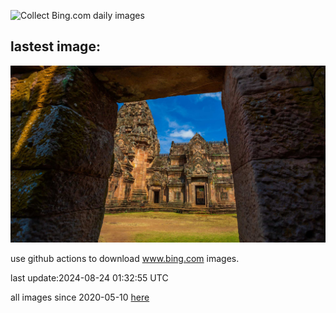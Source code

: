 ![Collect Bing.com daily images](https://github.com/counter2015/bing-daily-images/workflows/Collect%20Bing.com%20daily%20images/badge.svg)
## lastest image:
![](images/PrasatPhanom.jpg)

use github actions to download www.bing.com images.

last update:2024-08-24 01:32:55 UTC

all images since 2020-05-10 [here](https://github.com/counter2015/bing-daily-images/tree/master/images) 
